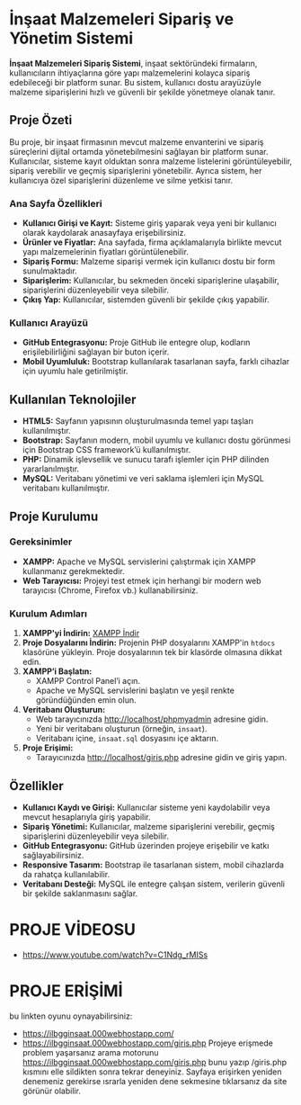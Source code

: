 # İnşaat Malzemeleri Sipariş ve Yönetim Sistemi

**İnşaat Malzemeleri Sipariş Sistemi**, inşaat sektöründeki firmaların, kullanıcıların ihtiyaçlarına göre yapı malzemelerini kolayca sipariş edebileceği bir platform sunar. Bu sistem, kullanıcı dostu arayüzüyle malzeme siparişlerini hızlı ve güvenli bir şekilde yönetmeye olanak tanır.

## Proje Özeti

Bu proje, bir inşaat firmasının mevcut malzeme envanterini ve sipariş süreçlerini dijital ortamda yönetebilmesini sağlayan bir platform sunar. Kullanıcılar, sisteme kayıt olduktan sonra malzeme listelerini görüntüleyebilir, sipariş verebilir ve geçmiş siparişlerini yönetebilir. Ayrıca sistem, her kullanıcıya özel siparişlerini düzenleme ve silme yetkisi tanır.

### Ana Sayfa Özellikleri

- **Kullanıcı Girişi ve Kayıt:** Sisteme giriş yaparak veya yeni bir kullanıcı olarak kaydolarak anasayfaya erişebilirsiniz.  
- **Ürünler ve Fiyatlar:** Ana sayfada, firma açıklamalarıyla birlikte mevcut yapı malzemelerinin fiyatları görüntülenebilir.  
- **Sipariş Formu:** Malzeme siparişi vermek için kullanıcı dostu bir form sunulmaktadır.  
- **Siparişlerim:** Kullanıcılar, bu sekmeden önceki siparişlerine ulaşabilir, siparişlerini düzenleyebilir veya silebilir.  
- **Çıkış Yap:** Kullanıcılar, sistemden güvenli bir şekilde çıkış yapabilir.

### Kullanıcı Arayüzü

- **GitHub Entegrasyonu:** Proje GitHub ile entegre olup, kodların erişilebilirliğini sağlayan bir buton içerir.  
- **Mobil Uyumluluk:** Bootstrap kullanılarak tasarlanan sayfa, farklı cihazlar için uyumlu hale getirilmiştir.

## Kullanılan Teknolojiler

- **HTML5:** Sayfanın yapısının oluşturulmasında temel yapı taşları kullanılmıştır.
- **Bootstrap:** Sayfanın modern, mobil uyumlu ve kullanıcı dostu görünmesi için Bootstrap CSS framework’ü kullanılmıştır.
- **PHP:** Dinamik işlevsellik ve sunucu tarafı işlemler için PHP dilinden yararlanılmıştır.
- **MySQL:** Veritabanı yönetimi ve veri saklama işlemleri için MySQL veritabanı kullanılmıştır.

## Proje Kurulumu

### Gereksinimler

- **XAMPP:** Apache ve MySQL servislerini çalıştırmak için XAMPP kullanmanız gerekmektedir.
- **Web Tarayıcısı:** Projeyi test etmek için herhangi bir modern web tarayıcısı (Chrome, Firefox vb.) kullanabilirsiniz.

### Kurulum Adımları

1. **XAMPP'yi İndirin:** [XAMPP İndir](https://www.apachefriends.org/download.html)
2. **Proje Dosyalarını İndirin:** Projenin PHP dosyalarını XAMPP'in `htdocs` klasörüne yükleyin. Proje dosyalarının tek bir klasörde olmasına dikkat edin.
3. **XAMPP’i Başlatın:**
   - XAMPP Control Panel’i açın.
   - Apache ve MySQL servislerini başlatın ve yeşil renkte göründüğünden emin olun.
4. **Veritabanı Oluşturun:**
   - Web tarayıcınızda [http://localhost/phpmyadmin](http://localhost/phpmyadmin) adresine gidin.
   - Yeni bir veritabanı oluşturun (örneğin, `insaat`).
   - Veritabanı içine, `insaat.sql` dosyasını içe aktarın.
5. **Proje Erişimi:**
   - Tarayıcınızda [http://localhost/giris.php](http://localhost/giris.php) adresine gidin ve giriş yapın.

## Özellikler

- **Kullanıcı Kaydı ve Girişi:** Kullanıcılar sisteme yeni kaydolabilir veya mevcut hesaplarıyla giriş yapabilir.  
- **Sipariş Yönetimi:** Kullanıcılar, malzeme siparişlerini verebilir, geçmiş siparişlerini düzenleyebilir veya silebilir.  
- **GitHub Entegrasyonu:** GitHub üzerinden projeye erişebilir ve katkı sağlayabilirsiniz.  
- **Responsive Tasarım:** Bootstrap ile tasarlanan sistem, mobil cihazlarda da rahatça kullanılabilir.  
- **Veritabanı Desteği:** MySQL ile entegre çalışan sistem, verilerin güvenli bir şekilde saklanmasını sağlar.

# PROJE VİDEOSU
- https://www.youtube.com/watch?v=C1Ndg_rMISs
# PROJE ERİŞİMİ
bu linkten oyunu oynayabilirsiniz: 
- https://ilbgginsaat.000webhostapp.com/
- https://ilbgginsaat.000webhostapp.com/giris.php
Projeye erişmede problem yaşarsanız arama motorunu https://ilbgginsaat.000webhostapp.com/giris.php bunu yazıp /giris.php kısmını elle sildikten sonra tekrar deneyiniz.
Sayfaya erişirken yeniden denemeniz gerekirse ısrarla yeniden dene sekmesine tıklarsanız da site görünür olabilir.

